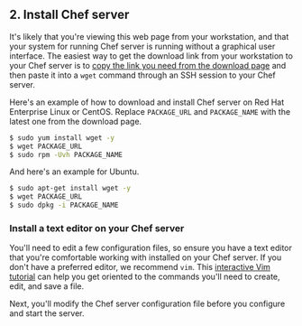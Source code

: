 ## 2. Install Chef server

It's likely that you're viewing this web page from your workstation, and that your system for running Chef server is running without a graphical user interface. The easiest way to get the download link from your workstation to your Chef server is to [copy the link you need from the download page](https://downloads.chef.io/chef-server/) and then paste it into a `wget` command through an SSH session to your Chef server.

Here's an example of how to download and install Chef server on Red Hat Enterprise Linux or CentOS. Replace <code class="placeholder">PACKAGE\_URL</code> and <code class="placeholder">PACKAGE\_NAME</code> with the latest one from the download page.

```bash
$ sudo yum install wget -y
$ wget PACKAGE_URL
$ sudo rpm -Uvh PACKAGE_NAME
```

And here's an example for Ubuntu.

```bash
$ sudo apt-get install wget -y
$ wget PACKAGE_URL
$ sudo dpkg -i PACKAGE_NAME
```

### Install a text editor on your Chef server

You'll need to edit a few configuration files, so ensure you have a text editor that you're comfortable working with installed on your Chef server. If you don't have a preferred editor, we recommend `vim`. This [interactive Vim tutorial](http://www.openvim.com/tutorial.html) can help you get oriented to the commands you'll need to create, edit, and save a file.

Next, you'll modify the Chef server configuration file before you configure and start the server.
